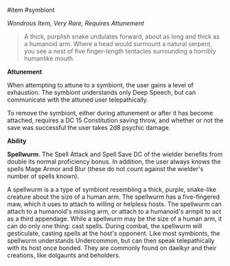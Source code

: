  #item #symbiont

*Wondrous Item, Very Rare, Requires Attunement*

> A thick, purplish snake undulates forward, about as long and thick as a humanoid arm. Where a head would surmount a natural serpent, you see a nest of five finger-length tentacles surrounding a horribly humanlike mouth.

**Attunement**

When attempting to attune to a symbiont, the user gains a level of exhaustion. The symbiont understands only Deep Speech, but can communicate with the attuned user telepathically.

To remove the symbiont, either during attunement or after it has become attached, requires a DC 15 Constitution saving throw, and whether or not the save was successful the user takes 2d8 psychic damage.

**Ability**

**Spellwurm**. The Spell Attack and Spell Save DC of the wielder benefits from double its normal proficiency bonus. In addition, the user always knows the spells Mage Armor and Blur (these do not count against the wielder's number of spells known).

A spellwurm is a a type of symbiont resembling a thick, purple, snake-like creature about the size of a human arm. The spellwurm has a five-fingered maw, which it uses to attach to willing or helpless hosts. The spellwurm can attach to a humanoid's missing arm, or attach to a humanoid's armpit to act as a third appendage. While a spellwurm may be the size of a human arm, it can do only one thing: cast spells. During combat, the spellwurm will gesticulate, casting spells at the host's opponent. Like most symbionts, the spellwurm understands Undercommon, but can then speak telepathically with its host once bonded. They are commonly found on daelkyr and their creations, like dolgaunts and beholders.
